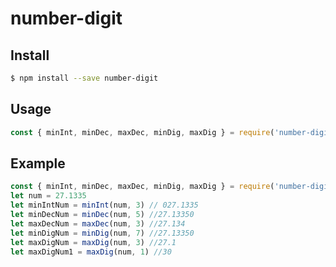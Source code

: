 # number-digit

## Install

```sh
$ npm install --save number-digit
```

## Usage

```js
const { minInt, minDec, maxDec, minDig, maxDig } = require('number-digit')
```

## Example

```js
const { minInt, minDec, maxDec, minDig, maxDig } = require('number-digit')
let num = 27.1335
let minIntNum = minInt(num, 3) // 027.1335
let minDecNum = minDec(num, 5) //27.13350
let maxDecNum = maxDec(num, 3) //27.134
let minDigNum = minDig(num, 7) //27.13350
let maxDigNum = maxDig(num, 3) //27.1
let maxDigNum1 = maxDig(num, 1) //30
```
